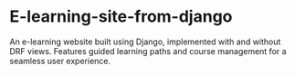# E-learning-site-from-django
An e-learning website built using Django, implemented with and without DRF views. Features guided learning paths and course management for a seamless user experience.
